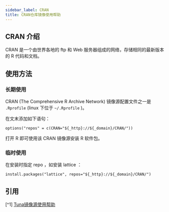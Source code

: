 ```yaml
---
sidebar_label: CRAN
title: CRAN仓库镜像使用帮助
---
```


## CRAN 介绍
CRAN 是一个由世界各地的 ftp 和 Web 服务器组成的网络，存储相同的最新版本的 R 代码和文档。

## 使用方法

### 长期使用
CRAN (The Comprehensive R Archive Network) 镜像源配置文件之一是 `.Rprofile` (linux 下位于 `~/.Rprofile` )。

在文末添加如下语句：

```raw varcode
options("repos" = c(CRAN="${_http}://${_domain}/CRAN/"))
```

打开 R 即可使用该 CRAN 镜像源安装 R 软件包。

### 临时使用
在安装时指定 repo ，如安装 lattice ：

```raw varcode
install.packages("lattice", repos="${_http}://${_domain}/CRAN/")
```

## 引用
[^1] [Tuna镜像源使用帮助](https://mirrors.tuna.tsinghua.edu.cn/help/CRAN/)  
